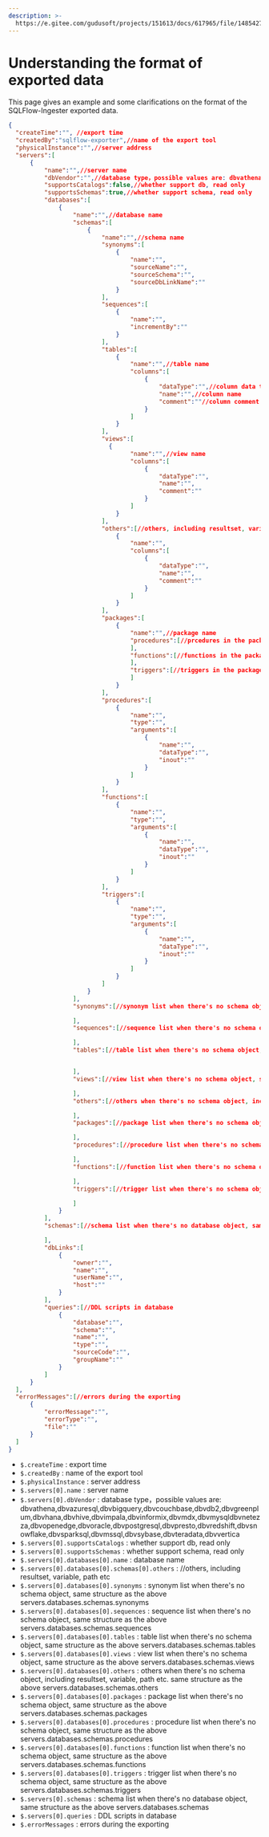 ```yaml
---
description: >-
  https://e.gitee.com/gudusoft/projects/151613/docs/617965/file/1485427?sub_id=6032663
---
```


# Understanding the format of exported data

This page gives an example and some clarifications on the format of the SQLFlow-Ingester exported data.

```json
{
  "createTime":"", //export time
  "createdBy":"sqlflow-exporter",//name of the export tool
  "physicalInstance":"",//server address
  "servers":[
      {
          "name":"",//server name
          "dbVendor":"",//database type，possible values are: dbvathena,dbvazuresql,dbvbigquery,dbvcouchbase,dbvdb2,dbvgreenplum,dbvhana,dbvhive,dbvimpala,dbvinformix,dbvmdx,dbvmysqldbvnetezza,dbvopenedge,dbvoracle,dbvpostgresql,dbvpresto,dbvredshift,dbvsnowflake,dbvsparksql,dbvmssql,dbvsybase,dbvteradata,dbvvertica
          "supportsCatalogs":false,//whether support db, read only
          "supportsSchemas":true,//whether support schema, read only
          "databases":[
              {
                  "name":"",//database name
                  "schemas":[
                      {
                          "name":"",//schema name
                          "synonyms":[
                              {
                                  "name":"",
                                  "sourceName":"",
                                  "sourceSchema":"",
                                  "sourceDbLinkName":""
                              }
                          ],
                          "sequences":[
                              {
                                  "name":"",
                                  "incrementBy":""
                              }
                          ],
                          "tables":[
                              {
                                  "name":"",//table name 
                                  "columns":[
                                      {
                                          "dataType":"",//column data type
                                          "name":"",//column name
                                          "comment":""//column comment
                                      }
                                  ]
                              }
                          ],
                          "views":[ 
                            {
                                  "name":"",//view name
                                  "columns":[
                                      {
                                          "dataType":"",
                                          "name":"",
                                          "comment":""
                                      }
                                  ]
                              }
                          ],
                          "others":[//others, including resultset, variable, path etc 
                              {
                                  "name":"",
                                  "columns":[
                                      {
                                          "dataType":"",
                                          "name":"",
                                          "comment":""
                                      }
                                  ]
                              }
                          ],
                          "packages":[
                              {
                                  "name":"",//package name 
                                  "procedures":[//prcedures in the package
                                  ],
                                  "functions":[//functions in the package
                                  ],
                                  "triggers":[//triggers in the package
                                  ]
                              }
                          ],
                          "procedures":[
                              {
                                  "name":"",
                                  "type":"",
                                  "arguments":[
                                      {
                                          "name":"",
                                          "dataType":"",
                                          "inout":""
                                      }
                                  ]
                              }
                          ],
                          "functions":[
                              {
                                  "name":"",
                                  "type":"",
                                  "arguments":[
                                      {
                                          "name":"",
                                          "dataType":"",
                                          "inout":""
                                      }
                                  ]
                              }
                          ],
                          "triggers":[
                              {
                                  "name":"",
                                  "type":"",
                                  "arguments":[
                                      {
                                          "name":"",
                                          "dataType":"",
                                          "inout":""
                                      }
                                  ]
                              }
                          ]
                      }
                  ],
                  "synonyms":[//synonym list when there's no schema object, same structure as the above servers.databases.schemas.synonyms

                  ],
                  "sequences":[//sequence list when there's no schema object, same structure as the above servers.databases.schemas.sequences 

                  ],
                  "tables":[//table list when there's no schema object, same structure as the above servers.databases.schemas.tables 


                  ],
                  "views":[//view list when there's no schema object, same structure as the above servers.databases.schemas.views 

                  ],
                  "others":[//others when there's no schema object, including resultset, variable, path etc. same structure as the above servers.databases.schemas.others 

                  ],
                  "packages":[//package list when there's no schema object, same structure as the above servers.databases.schemas.packages 

                  ],
                  "procedures":[//procedure list when there's no schema object, same structure as the above servers.databases.schemas.procedures 

                  ],
                  "functions":[//function list when there's no schema object, same structure as the above servers.databases.schemas.functions 

                  ],
                  "triggers":[//trigger list when there's no schema object, same structure as the above servers.databases.schemas.triggers 

                  ]
              }
          ],
          "schemas":[//schema list when there's no database object, same structure as the above servers.databases.schemas 

          ],
          "dbLinks":[
              {
                  "owner":"",
                  "name":"",
                  "userName":"",
                  "host":""
              }
          ],
          "queries":[//DDL scripts in database
              {
                  "database":"",
                  "schema":"",
                  "name":"",
                  "type":"",
                  "sourceCode":"",
                  "groupName":""
              }
          ]
      }
  ],
  "errorMessages":[//errors during the exporting 
      {
          "errorMessage":"",
          "errorType":"",
          "file":""
      }
  ]
}
```

* `$.createTime` : export time
* `$.createdBy` : name of the export tool
* `$.physicalInstance` : server address
* `$.servers[0].name` : server name
* `$.servers[0].dbVendor` : database type，possible values are: dbvathena,dbvazuresql,dbvbigquery,dbvcouchbase,dbvdb2,dbvgreenplum,dbvhana,dbvhive,dbvimpala,dbvinformix,dbvmdx,dbvmysqldbvnetezza,dbvopenedge,dbvoracle,dbvpostgresql,dbvpresto,dbvredshift,dbvsnowflake,dbvsparksql,dbvmssql,dbvsybase,dbvteradata,dbvvertica
* `$.servers[0].supportsCatalogs` : whether support db, read only
* `$.servers[0].supportsSchemas` : whether support schema, read only
* `$.servers[0].databases[0].name` : database name
* `$.servers[0].databases[0].schemas[0].others` : //others, including resultset, variable, path etc
* `$.servers[0].databases[0].synonyms` : synonym list when there's no schema object, same structure as the above servers.databases.schemas.synonyms
* `$.servers[0].databases[0].sequences` : sequence list when there's no schema object, same structure as the above servers.databases.schemas.sequences
* `$.servers[0].databases[0].tables` : table list when there's no schema object, same structure as the above servers.databases.schemas.tables
* `$.servers[0].databases[0].views` : view list when there's no schema object, same structure as the above servers.databases.schemas.views
* `$.servers[0].databases[0].others` : others when there's no schema object, including resultset, variable, path etc. same structure as the above servers.databases.schemas.others
* `$.servers[0].databases[0].packages` : package list when there's no schema object, same structure as the above servers.databases.schemas.packages
* `$.servers[0].databases[0].procedures` : procedure list when there's no schema object, same structure as the above servers.databases.schemas.procedures
* `$.servers[0].databases[0].functions` : function list when there's no schema object, same structure as the above servers.databases.schemas.functions
* `$.servers[0].databases[0].triggers` : trigger list when there's no schema object, same structure as the above servers.databases.schemas.triggers
* `$.servers[0].schemas` : schema list when there's no database object, same structure as the above servers.databases.schemas
* `$.servers[0].queries` : DDL scripts in database
* `$.errorMessages` : errors during the exporting

